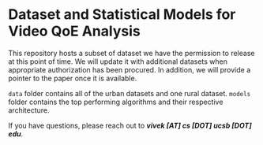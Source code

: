 # Dataset and Statistical Models for Video QoE Analysis

This repository hosts a subset of dataset we have the permission to release at this point of time. We will update it with additional datasets when appropriate authorization has been procured. In addition, we will provide a pointer to the paper once it is available.

```data``` folder contains all of the urban datasets and one rural dataset. ```models``` folder contains the top performing algorithms and their respective architecture.


If you have questions, please reach out to **_vivek [AT] cs [DOT] ucsb [DOT] edu_**.
